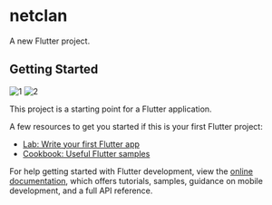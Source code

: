 # netclan

A new Flutter project.

## Getting Started
![1](https://github.com/MirzaShahbazBeg/netclan1/assets/29973296/0167136a-4b4f-4e73-9662-225cc61cf755)
![2](https://github.com/MirzaShahbazBeg/netclan1/assets/29973296/c59115f2-4eb5-44f9-94e1-8e4b42431287)

This project is a starting point for a Flutter application.

A few resources to get you started if this is your first Flutter project:

- [Lab: Write your first Flutter app](https://docs.flutter.dev/get-started/codelab)
- [Cookbook: Useful Flutter samples](https://docs.flutter.dev/cookbook)

For help getting started with Flutter development, view the
[online documentation](https://docs.flutter.dev/), which offers tutorials,
samples, guidance on mobile development, and a full API reference.
